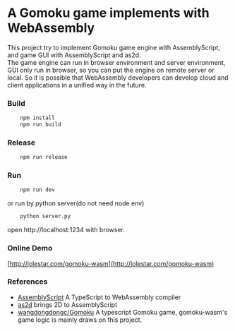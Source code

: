 # A Gomoku game implements with WebAssembly

This project try to implement Gomoku game engine with AssemblyScript, and game GUI with AssemblyScript and as2d.</br>
The game engine can run in browser environment and server environment, GUI only run in browser, so you can put the engine on remote server or local.
So it is possible that WebAssembly developers can develop cloud and client applications in a unified way in the future.

### Build

```bash
    npm install
    npm run build
```

### Release

```bash
    npm run release
```

### Run

```bash
    npm run dev
```

or run by python server(do not need node env)

```bash
    python server.py
```

open http://localhost:1234 with browser.

### Online Demo

[http://jolestar.com/gomoku-wasm](http://jolestar.com/gomoku-wasm)

### References

-   [AssemblyScript](https://github.com/AssemblyScript/assemblyscript) A TypeScript to WebAssembly compiler
-   [as2d](https://github.com/as2d/as2d) brings 2D to AssemblyScript
-   [wangdongdongc/Gomoku](https://github.com/wangdongdongc/Gomoku) A typescript Gomoku game, gomoku-wasm's game logic is mainly draws on this project.
